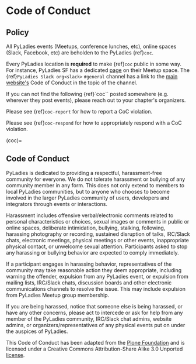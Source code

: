 # Code of Conduct

## Policy

All PyLadies events (Meetups, conference lunches, etc), online spaces (Slack, Facebook, etc) are beholden to the PyLadies {ref}`coc`.

Every PyLadies location is **required** to make {ref}`coc` public in some way. For instance, PyLadies SF has a dedicated [page] on their Meetup space.
The {ref}`PyLadies Slack org<slack>` `#general` channel has a link to the [main website's] Code of Conduct in the topic of the channel.

If you can not find the following {ref}`coc`` posted somewhere (e.g. wherever they post events), please reach out to your chapter's organizers.

Please see {ref}`coc-report` for how to report a CoC violation.

Please see {ref}`coc-respond` for how to appropriately respond with a CoC violation.

(coc)=
## Code of Conduct

PyLadies is dedicated to providing a respectful, harassment-free community for everyone. We do not tolerate harassment or bullying of any community member in any form. This does not only extend to members to local PyLadies communities, but to anyone who chooses to become involved in the larger PyLadies community of users, developers and integrators through events or interactions.

Harassment includes offensive verbal/electronic comments related to personal characteristics or choices, sexual images or comments in public or online spaces, deliberate intimidation, bullying, stalking, following, harassing photography or recording, sustained disruption of talks, IRC/Slack chats, electronic meetings, physical meetings or other events, inappropriate physical contact, or unwelcome sexual attention. Participants asked to stop any harassing or bullying behavior are expected to comply immediately.

If a participant engages in harassing behavior, representatives of the community may take reasonable action they deem appropriate, including warning the offender, expulsion from any PyLadies event, or expulsion from mailing lists, IRC/Slack chats, discussion boards and other electronic communications channels to resolve the issue. This may include expulsion from PyLadies Meetup group membership.

If you are being harassed, notice that someone else is being harassed, or have any other concerns, please act to intercede or ask for help from any member of the PyLadies community, IRC/Slack chat admins, website admins, or organizers/representatives of any physical events put on under the auspices of PyLadies.

This Code of Conduct has been adapted from the [Plone Foundation] and is licensed under a Creative Commons Attribution-Share Alike 3.0 Unported [license].

[page]: http://www.meetup.com/PyLadiesSF/pages/Code_Of_Conduct/
[main website's]: http://www.pyladies.com/CodeOfConduct/
[license]: http://creativecommons.org/licenses/by-sa/3.0/
[plone foundation]: http://plone.org/foundation/materials/foundation-resolutions/code-of-conduct